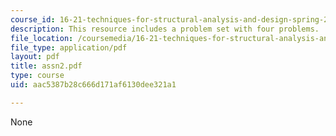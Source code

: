 ```yaml
---
course_id: 16-21-techniques-for-structural-analysis-and-design-spring-2005
description: This resource includes a problem set with four problems.
file_location: /coursemedia/16-21-techniques-for-structural-analysis-and-design-spring-2005/aac5387b28c666d171af6130dee321a1_assn2.pdf
file_type: application/pdf
layout: pdf
title: assn2.pdf
type: course
uid: aac5387b28c666d171af6130dee321a1

---
```

None